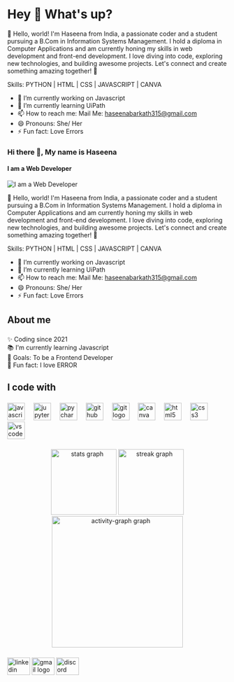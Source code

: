 <h1 align="left">Hey 👋 What's up?</h1>

👋 Hello, world! I'm Haseena from India, a passionate coder and a student pursuing a B.Com in Information Systems Management. I hold a diploma in Computer Applications and am currently honing my skills in web development and front-end development. I love diving into code, exploring new technologies, and building awesome projects. Let's connect and create something amazing together! 🌟

Skills: PYTHON | HTML | CSS | JAVASCRIPT | CANVA 

- 🔭 I’m currently working on Javascript  
- 🌱 I’m currently learning UiPath 
- 📫 How to reach me: Mail Me: haseenabarkath315@gmail.com 
- 😄 Pronouns: She/ Her 
- ⚡ Fun fact: Love Errors  

### Hi there 👋, My name is Haseena
#### I am a Web Developer 
![I am a Web Developer ](https://www.canva.com/design/DAGKQfRjStU/3yZlgz0z9r8j4EQwnriwug/edit?utm_content=DAGKQfRjStU&utm_campaign=designshare&utm_medium=link2&utm_source=sharebutton)

👋 Hello, world! I'm Haseena from India, a passionate coder and a student pursuing a B.Com in Information Systems Management. I hold a diploma in Computer Applications and am currently honing my skills in web development and front-end development. I love diving into code, exploring new technologies, and building awesome projects. Let's connect and create something amazing together! 🌟

Skills: PYTHON | HTML | CSS | JAVASCRIPT | CANVA 

- 🔭 I’m currently working on Javascript  
- 🌱 I’m currently learning UiPath 
- 📫 How to reach me: Mail Me: haseenabarkath315@gmail.com 
- 😄 Pronouns: She/ Her 
- ⚡ Fun fact: Love Errors  

###

<h2 align="left">About me</h2>

###

<p align="left">✨ Coding since 2021<br>📚 I'm currently learning Javascript <br>🎯 Goals: To be a Frontend Developer<br>🎲 Fun fact: I love ERROR</p>

###

<h2 align="left">I code with</h2>

###

<div align="left">
  <img src="https://cdn.jsdelivr.net/gh/devicons/devicon/icons/javascript/javascript-original.svg" height="40" alt="javascript logo"  />
  <img width="12" />
  <img src="https://cdn.jsdelivr.net/gh/devicons/devicon/icons/jupyter/jupyter-original.svg" height="40" alt="jupyter logo"  />
  <img width="12" />
  <img src="https://cdn.jsdelivr.net/gh/devicons/devicon/icons/pycharm/pycharm-original.svg" height="40" alt="pycharm logo"  />
  <img width="12" />
  <img src="https://cdn.jsdelivr.net/gh/devicons/devicon/icons/github/github-original.svg" height="40" alt="github logo"  />
  <img width="12" />
  <img src="https://cdn.jsdelivr.net/gh/devicons/devicon/icons/git/git-original.svg" height="40" alt="git logo"  />
  <img width="12" />
  <img src="https://cdn.jsdelivr.net/gh/devicons/devicon/icons/canva/canva-original.svg" height="40" alt="canva logo"  />
  <img width="12" />
  <img src="https://cdn.jsdelivr.net/gh/devicons/devicon/icons/html5/html5-original.svg" height="40" alt="html5 logo"  />
  <img width="12" />
  <img src="https://cdn.jsdelivr.net/gh/devicons/devicon/icons/css3/css3-original.svg" height="40" alt="css3 logo"  />
  <img width="12" />
  <img src="https://cdn.jsdelivr.net/gh/devicons/devicon/icons/vscode/vscode-original.svg" height="40" alt="vscode logo"  />
</div>

###

<div align="center">
  <img src="https://github-readme-stats.vercel.app/api?username=haseenabarkath&hide_title=false&hide_rank=false&show_icons=true&include_all_commits=true&count_private=true&disable_animations=false&theme=dracula&locale=en&hide_border=false&order=1" height="150" alt="stats graph"  />
  <img src="https://streak-stats.demolab.com?user=haseenabarkath&locale=en&mode=daily&theme=dracula&hide_border=false&border_radius=5&order=3" height="150" alt="streak graph"  />
  <img src="https://github-readme-activity-graph.vercel.app/graph?username=haseenabarkath&radius=16&theme=react&area=true&order=5" height="300" alt="activity-graph graph"  />
</div>

###

<div align="left">
  <img src="https://raw.githubusercontent.com/maurodesouza/profile-readme-generator/master/src/assets/icons/social/linkedin/default.svg" width="52" height="40" alt="linkedin logo"  />
  <img src="https://raw.githubusercontent.com/maurodesouza/profile-readme-generator/master/src/assets/icons/social/gmail/default.svg" width="52" height="40" alt="gmail logo"  />
  <img src="https://raw.githubusercontent.com/maurodesouza/profile-readme-generator/master/src/assets/icons/social/discord/default.svg" width="52" height="40" alt="discord logo"  />
</div>

###

 


